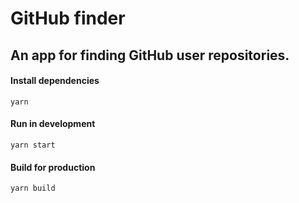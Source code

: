 # GitHub finder

## An app for finding GitHub user repositories.

#### Install dependencies
```
yarn
```

#### Run in development
```
yarn start
```

#### Build for production
```
yarn build
```